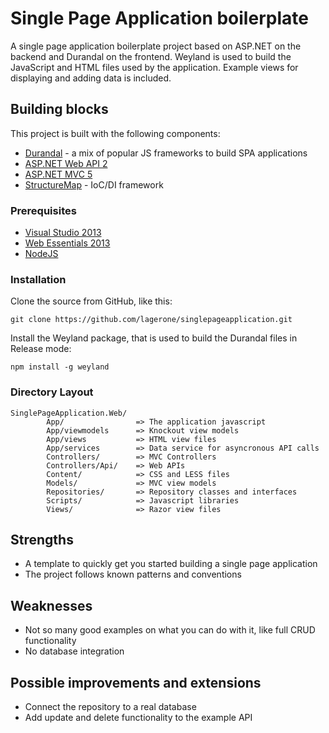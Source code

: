 # Single Page Application boilerplate
A single page application boilerplate project based on ASP.NET on the backend and Durandal on the frontend. Weyland is used to build the JavaScript and HTML files used by the application. Example views for displaying and adding data is included.

## Building blocks
This project is built with the following components:

* [Durandal](http://durandaljs.com/) - a mix of popular JS frameworks to build SPA applications
* [ASP.NET Web API 2](http://www.asp.net/web-api)
* [ASP.NET MVC 5](http://www.asp.net/mvc)
* [StructureMap](https://github.com/structuremap/structuremap) - IoC/DI framework

### Prerequisites
* [Visual Studio 2013](http://www.visualstudio.com/)
* [Web Essentials 2013](http://www.vswebessentials.com)
* [NodeJS](http://nodejs.org)

### Installation
Clone the source from GitHub, like this:

    git clone https://github.com/lagerone/singlepageapplication.git

Install the Weyland package, that is used to build the Durandal files in Release mode:

    npm install -g weyland

### Directory Layout
    SinglePageApplication.Web/
            App/               	=> The application javascript
            App/viewmodels 		=> Knockout view models
            App/views 			=> HTML view files
            App/services        => Data service for asyncronous API calls
            Controllers/		=> MVC Controllers
            Controllers/Api/	=> Web APIs
            Content/			=> CSS and LESS files
            Models/				=> MVC view models
            Repositories/		=> Repository classes and interfaces
            Scripts/			=> Javascript libraries
            Views/				=> Razor view files


## Strengths
* A template to quickly get you started building a single page application
* The project follows known patterns and conventions


## Weaknesses
* Not so many good examples on what you can do with it, like full CRUD functionality
* No database integration

## Possible improvements and extensions
* Connect the repository to a real database
* Add update and delete functionality to the example API
